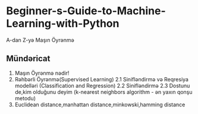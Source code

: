 # Beginner-s-Guide-to-Machine-Learning-with-Python
A-dan Z-yə Maşın Öyrənmə

## Mündəricat

1. Maşın Öyrənmə nədir!
2. Rəhbərli Öyrənmə(Supervised Learning)
2.1 Sinifləndirmə və Reqresiya modelləri (Classification and Regression)
2.2 Sinifləndirmə
2.3 Dostunu de,kim olduğunu deyim (k-nearest neighbors algorithm - ən yaxın qonşu metodu)
1. Euclidean distance,manhattan distance,minkowski,hamming distance

